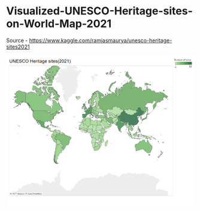 # Visualized-UNESCO-Heritage-sites-on-World-Map-2021
Source - https://www.kaggle.com/ramjasmaurya/unesco-heritage-sites2021

![UNESCO](https://raw.githubusercontent.com/Achalmahale/Visualized-UNESCO-Heritage-sites-on-World-Map-2021/master/Dashboard%201.png)
